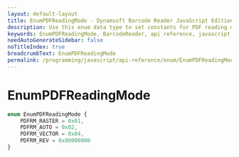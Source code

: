```yaml
---
layout: default-layout
title: EnumPDFReadingMode - Dynamsoft Barcode Reader JavaScript Edition API
description: Use this enum data type to set constants for PDF reading mode of barcodes  when using Dynamsoft Barcode Reader JavaScript Edition in your project..
keywords: EnumPDFReadingMode, BarcodeReader, api reference, javascript, js
needAutoGenerateSidebar: false
noTitleIndex: true
breadcrumbText: EnumPDFReadingMode
permalink: /programming/javascript/api-reference/enum/EnumPDFReadingMode.html
---
```



# EnumPDFReadingMode

```typescript
enum EnumPDFReadingMode {
    PDFRM_RASTER = 0x01,
    PDFRM_AUTO = 0x02,
    PDFRM_VECTOR = 0x04,
    PDFRM_REV = 0x80000000
}
```
